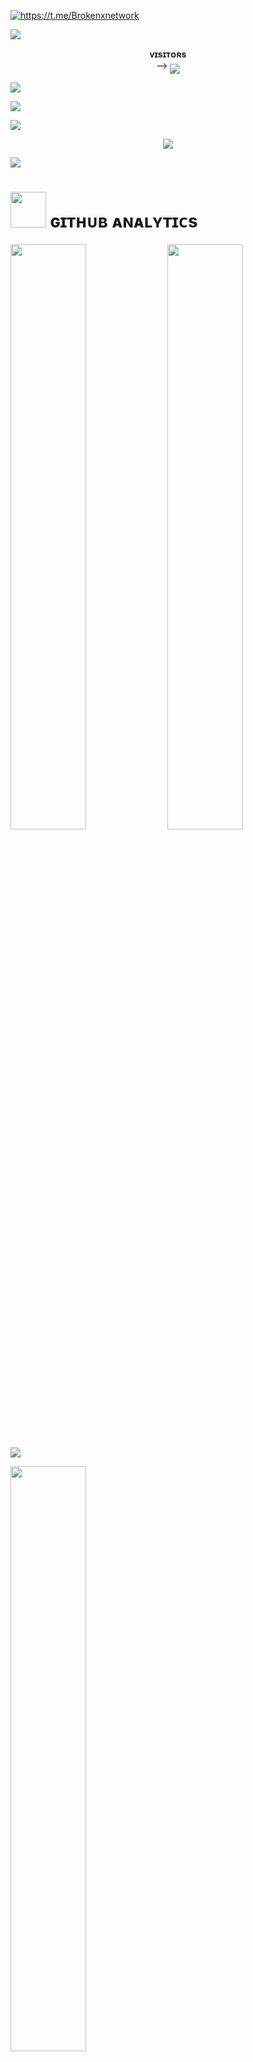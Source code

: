 <a href="https://github.com/Mrxbroken011"><img src="https://readme-typing-svg.herokuapp.com?font=Russo+One&size=30&duration=4000&pause=1000&color=F7F7F7&width=435&lines=Hey%2C+my+self+MrBroken+;From+Chandhighar%2C+India;Python+Dev!;Telegram%3A+%40Brokenxnetwork" alt="https://t.me/Brokenxnetwork" /></a>


[<img src="https://github.com/mrxbroken011/Brokenxnetwork/blob/master/resources/hr.gif"/>](https://github.com/mrxbroken011)


<p align="center">
    <b>ᴠɪsɪᴛᴏʀs</b><br>
 -->    <img align="middle" src="https://profile-counter.glitch.me/mrxbroken011/count.svg" />
</p>


[<img src="https://github.com/mrxbroken011/brokenxnetwork/blob/master/resources/hr.gif"/>](https://github.com/mrxbroken011)



<img src="https://user-images.githubusercontent.com/73097560/115834477-dbab4500-a447-11eb-908a-139a6edaec5c.gif">



[<img src="https://github.com/mrxbroken011/brokenxnetwork/blob/master/resources/hr.gif"/>](https://github.com/mrxbroken011)

<p align="center"><a href="https://t.me/BROKENXNETWORK"><img src="https://telegra.ph/file/91c6683a0074d9dce03c1.jpg"></a></p>



[<img src="https://github.com/mrxbroken011/brokenxnetwork/blob/master/resources/hr.gif"/>](https://github.com/mrxbroken011)



<h1> <img src="https://github.com/mrxbroken011/brokenxnetwork/blob/master/resources/analytics.webp" width="57px"> ɢɪᴛʜᴜʙ ᴀɴᴀʟʏᴛɪᴄs </h1>


[<img align="center" src="https://github-readme-stats.vercel.app/api?username=mrxbroken011&count_private=true&show_icons=true&theme=chartreuse-dark&custom_title=MrBroken%27s+GitHub+Stats?&include_all_commits=true&hide_border=true&bg_color=000000" width="49%">](https://github.com/mrxbroken011) [<img align="center" src="https://github-readme-streak-stats.herokuapp.com/?user=mrxbroken011&theme=chartreuse-dark&hide_border=True&bg_color=000000" width="49%">](https://github.com/mrxbroken011)


[<img src="https://github.com/mrxbroken011/brokenxnetwork/blob/master/resources/hr.gif"/>](https://github.com/mrxbroken011)

[<img align="center" src="https://github-stats-alpha.vercel.app/api?username=MRXBROKEN011" bg color="000000" width="49%">](https://github.com/mrxbroken011) 

[<img src="https://github.com/mrxbroken011/brokenxnetwork/blob/master/resources/hr.gif"/>](https://github.com/mrxbroken011)

<p align="center">
  <b>💥 𝐂𝐨𝐧𝐭𝐚𝐜𝐭 📱</b>
    <br>
  <a href="https://t.me/BrokenxNetwork">
    <img src="https://raw.githubusercontent.com/mrxbroken011/mrxbroken011/master/resources/telegram_icon.png" width="80px"/> 
  </a>
  <a href="https://t.me/broknxsupport">
    <img src="https://raw.githubusercontent.com/mrxbroken011/mrxbroken011/master/resources/telegram_icon.png" width="80px"/>
  </a>
  <a href="https://ig.me/IG_.MR.BROKEN">
    <img src="https://raw.githubusercontent.com/mrxbroken011/mrxbroken011/master/resources/insta_icon.png" width="80px"/>
  </a>
</p>
